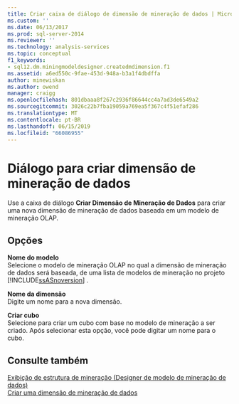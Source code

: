 ```yaml
---
title: Criar caixa de diálogo de dimensão de mineração de dados | Microsoft Docs
ms.custom: ''
ms.date: 06/13/2017
ms.prod: sql-server-2014
ms.reviewer: ''
ms.technology: analysis-services
ms.topic: conceptual
f1_keywords:
- sql12.dm.miningmodeldesigner.createdmdimension.f1
ms.assetid: a6ed550c-9fae-453d-948a-b3a1f4dbdffa
author: minewiskan
ms.author: owend
manager: craigg
ms.openlocfilehash: 801dbaaa8f267c2936f86644cc4a7ad3de6549a2
ms.sourcegitcommit: 3026c22b7fba19059a769ea5f367c4f51efaf286
ms.translationtype: MT
ms.contentlocale: pt-BR
ms.lasthandoff: 06/15/2019
ms.locfileid: "66086955"
---
```

# <a name="create-data-mining-dimension-dialog"></a>Diálogo para criar dimensão de mineração de dados
  Use a caixa de diálogo **Criar Dimensão de Mineração de Dados** para criar uma nova dimensão de mineração de dados baseada em um modelo de mineração OLAP.  
  
## <a name="options"></a>Opções  
 **Nome do modelo**  
 Selecione o modelo de mineração OLAP no qual a dimensão de mineração de dados será baseada, de uma lista de modelos de mineração no projeto [!INCLUDE[ssASnoversion](../includes/ssasnoversion-md.md)] .  
  
 **Nome da dimensão**  
 Digite um nome para a nova dimensão.  
  
 **Criar cubo**  
 Selecione para criar um cubo com base no modelo de mineração a ser criado. Após selecionar esta opção, você pode digitar um nome para o cubo.  
  
## <a name="see-also"></a>Consulte também  
 [Exibição de estrutura de mineração &#40;Designer de modelo de mineração de dados&#41;](mining-structure-view-data-mining-model-designer.md)   
 [Criar uma dimensão de mineração de dados](data-mining/create-a-data-mining-dimension.md)  
  
  
